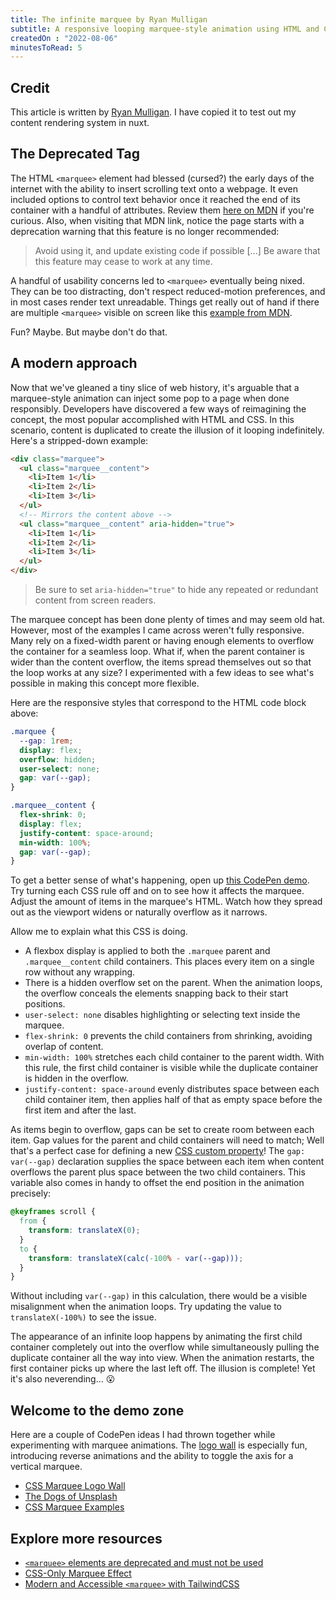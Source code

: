 ```yaml
---
title: The infinite marquee by Ryan Mulligan
subtitle: A responsive looping marquee-style animation using HTML and CSS
createdOn : "2022-08-06"
minutesToRead: 5
---
```


## Credit

This article is written by [Ryan Mulligan](https://ryanmulligan.dev/blog/css-marquee/). I have copied it to test out my content rendering system in nuxt. 

## The Deprecated Tag

The HTML `<marquee>` element had blessed (cursed?) the early days of the internet with the ability to insert scrolling text onto a webpage. It even included options to control text behavior once it reached the end of its container with a handful of attributes. Review them [here on MDN](https://developer.mozilla.org/en-US/docs/Web/HTML/Element/marquee) if you're curious. Also, when visiting that MDN link, notice the page starts with a deprecation warning that this feature is no longer recommended:

>Avoid using it, and update existing code if possible [...] Be aware that this feature may cease to work at any time.

A handful of usability concerns led to `<marquee>` eventually being nixed. They can be too distracting, don't respect reduced-motion preferences, and in most cases render text unreadable. Things get really out of hand if there are multiple `<marquee>` visible on screen like this [example from MDN](https://developer.mozilla.org/en-US/docs/Web/HTML/Element/marquee#examples).

Fun? Maybe. But maybe don't do that.

## A modern approach

Now that we've gleaned a tiny slice of web history, it's arguable that a marquee-style animation can inject some pop to a page when done responsibly. Developers have discovered a few ways of reimagining the concept, the most popular accomplished with HTML and CSS. In this scenario, content is duplicated to create the illusion of it looping indefinitely. Here's a stripped-down example:

```html
<div class="marquee">
  <ul class="marquee__content">
    <li>Item 1</li>
    <li>Item 2</li>
    <li>Item 3</li>
  </ul>
  <!-- Mirrors the content above -->
  <ul class="marquee__content" aria-hidden="true">
    <li>Item 1</li>
    <li>Item 2</li>
    <li>Item 3</li>
  </ul>
</div>
```

>Be sure to set `aria-hidden="true"` to hide any repeated or redundant content from screen readers.

The marquee concept has been done plenty of times and may seem old hat. However, most of the examples I came across weren't fully responsive. Many rely on a fixed-width parent or having enough elements to overflow the container for a seamless loop. What if, when the parent container is wider than the content overflow, the items spread themselves out so that the loop works at any size? I experimented with a few ideas to see what's possible in making this concept more flexible.

Here are the responsive styles that correspond to the HTML code block above:

```css
.marquee {
  --gap: 1rem;
  display: flex;
  overflow: hidden;
  user-select: none;
  gap: var(--gap);
}

.marquee__content {
  flex-shrink: 0;
  display: flex;
  justify-content: space-around;
  min-width: 100%;
  gap: var(--gap);
}
```

To get a better sense of what's happening, open up [this CodePen demo](https://codepen.io/hexagoncircle/pen/eYMrGwW). Try turning each CSS rule off and on to see how it affects the marquee. Adjust the amount of items in the marquee's HTML. Watch how they spread out as the viewport widens or naturally overflow as it narrows.

Allow me to explain what this CSS is doing.

* A flexbox display is applied to both the `.marquee` parent and `.marquee__content` child containers. This places every item on a single row without any wrapping.
* There is a hidden overflow set on the parent. When the animation loops, the overflow conceals the elements snapping back to their start positions.
* `user-select: none` disables highlighting or selecting text inside the marquee.
* `flex-shrink: 0` prevents the child containers from shrinking, avoiding overlap of content.
* `min-width: 100%` stretches each child container to the parent width. With this rule, the first child container is visible while the duplicate container is hidden in the overflow.
* `justify-content: space-around` evenly distributes space between each child container item, then applies half of that as empty space before the first item and after the last.

As items begin to overflow, gaps can be set to create room between each item. Gap values for the parent and child containers will need to match; Well that's a perfect case for defining a new [CSS custom property](https://developer.mozilla.org/en-US/docs/Web/CSS/Using_CSS_custom_properties)! The `gap: var(--gap)` declaration supplies the space between each item when content overflows the parent plus space between the two child containers. This variable also comes in handy to offset the end position in the animation precisely:    

```css
@keyframes scroll {
  from {
    transform: translateX(0);
  }
  to {
    transform: translateX(calc(-100% - var(--gap)));
  }
}
```

Without including `var(--gap)` in this calculation, there would be a visible misalignment when the animation loops. Try updating the value to `translateX(-100%)` to see the issue.

The appearance of an infinite loop happens by animating the first child container completely out into the overflow while simultaneously pulling the duplicate container all the way into view. When the animation restarts, the first container picks up where the last left off. The illusion is complete! Yet it's also neverending... 😮

## Welcome to the demo zone

Here are a couple of CodePen ideas I had thrown together while experimenting with marquee animations. The [logo wall](https://codepen.io/hexagoncircle/full/wvmjomb) is especially fun, introducing reverse animations and the ability to toggle the axis for a vertical marquee.

* [CSS Marquee Logo Wall](https://codepen.io/hexagoncircle/full/wvmjomb)
* [The Dogs of Unsplash](https://codepen.io/hexagoncircle/full/jOzZPJw)
* [CSS Marquee Examples](https://codepen.io/hexagoncircle/full/eYMrGwW)

## Explore more resources

* [`<marquee>` elements are deprecated and must not be used](https://dequeuniversity.com/rules/axe/4.1/marquee)
* [CSS-Only Marquee Effect](https://tympanus.net/codrops/2020/03/31/css-only-marquee-effect/)
* [Modern and Accessible `<marquee>` with TailwindCSS](https://olavihaapala.fi/2021/02/23/modern-marquee.html)
  